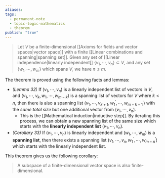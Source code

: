 ```yaml
---
aliases: 
tags:
  - permanent-note
  - topic-logic-mathematics
  - theorem
publish: "true"
---
```

>Let $V$ be a finite-dimensional [[Axioms for fields and vector spaces|vector space]] with a finite [[Linear combinations and spanning|spanning set]]. Given any set of [[Linear independence|linearly independent]] $\{v_1, \cdots, v_n\} \subset V$, and any set $\{w_1, \cdots, w_m\}$ which spans $V$, we have $n \leq m$.

The theorem is proved using the following facts and lemmas:
- *(Lemma 32)* If $(v_1, \cdots, v_n)$ is a linearly independent list of vectors in $V$, and $(v_1, \cdots, v_k, w_1, \cdots, w_{m-k})$ is a spanning list of vectors for $V$ where $k<n$, then there is also a spanning list $(v_1, \cdots, v_{k+1}, w_1^{\prime}, \cdots, w_{m-k-1}^{\prime})$ with the *same total size* but one additional vector from $(v_1, \cdots, v_n)$. 
	- This is the [[Mathematical induction|inductive step]]. By iterating this process, we can obtain a new spanning list of the same size which starts with the **linearly independent list** $(v_1, \cdots, v_n)$.
- *(Corollary 33)* If $(v_1, \cdots, v_n)$ is linearly independent and $(w_1, \cdots, w_m)$ is a **spanning list**, then there exists a spanning list $(v_1, \cdots, v_{n}, w_1^{\prime}, \cdots, w_{m-n}^{\prime})$ which starts with the linearly independent list.

 This theorem gives us the following corollary: 
 >A subspace of a finite-dimensional vector space is also finite-dimensional.
